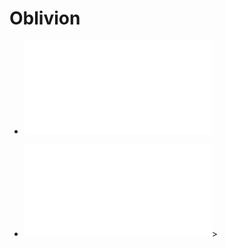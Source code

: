 # Oblivion

* ![The Constitution of Oblivion](CONSTITUTION.md)

* ![The legal code of Oblivion](LAW.md)>
